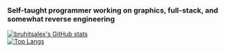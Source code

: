 ### Self-taught programmer working on graphics, full-stack, and somewhat reverse engineering

[![bruhitsalex's GitHub stats](https://github-readme-stats.vercel.app/api?username=bruhitsalex)](https://github.com/anuraghazra/github-readme-stats)<br>
[![Top Langs](https://github-readme-stats.vercel.app/api/top-langs/?username=bruhitsalex)](https://github.com/anuraghazra/github-readme-stats)<br>
